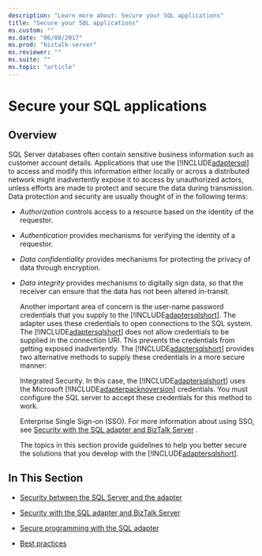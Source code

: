 ```yaml
---
description: "Learn more about: Secure your SQL applications"
title: "Secure your SQL applications"
ms.custom: ""
ms.date: "06/08/2017"
ms.prod: "biztalk-server"
ms.reviewer: ""
ms.suite: ""
ms.topic: "article"
---
```

# Secure your SQL applications
## Overview
SQL Server databases often contain sensitive business information such as customer account details. Applications that use the [!INCLUDE[adaptersql](../../includes/adaptersql-md.md)] to access and modify this information either locally or across a distributed network might inadvertently expose it to access by unauthorized actors, unless efforts are made to protect and secure the data during transmission. Data protection and security are usually thought of in the following terms:  
  
- *Authorization* controls access to a resource based on the identity of the requestor.  
  
- *Authentication* provides mechanisms for verifying the identity of a requestor.  
  
- *Data confidentiality* provides mechanisms for protecting the privacy of data through encryption.  
  
- *Data integrity* provides mechanisms to digitally sign data, so that the receiver can ensure that the data has not been altered in-transit.  
  
  Another important area of concern is the user-name password credentials that you supply to the [!INCLUDE[adaptersqlshort](../../includes/adaptersqlshort-md.md)]. The adapter uses these credentials to open connections to the SQL system. The [!INCLUDE[adaptersqlshort](../../includes/adaptersqlshort-md.md)] does not allow credentials to be supplied in the connection URI. This prevents the credentials from getting exposed inadvertently. The [!INCLUDE[adaptersqlshort](../../includes/adaptersqlshort-md.md)] provides two alternative methods to supply these credentials in a more secure manner:  
  
  Integrated Security. In this case, the [!INCLUDE[adaptersqlshort](../../includes/adaptersqlshort-md.md)] uses the Microsoft [!INCLUDE[adapterpacknoversion](../../includes/adapterpacknoversion-md.md)] credentials. You must configure the SQL server to accept these credentials for this method to work.  
  
  Enterprise Single Sign-on (SSO). For more information about using SSO, see [Security with the SQL adapter and BizTalk Server](../../adapters-and-accelerators/adapter-sql/security-with-the-sql-adapter-and-biztalk-server.md) .  
  
  The topics in this section provide guidelines to help you better secure the solutions that you develop with the [!INCLUDE[adaptersqlshort](../../includes/adaptersqlshort-md.md)].  
  
## In This Section  
  
-   [Security between the SQL Server and the adapter](../../adapters-and-accelerators/adapter-sql/security-between-the-sql-server-and-the-adapter.md)
  
-   [Security with the SQL adapter and BizTalk Server](../../adapters-and-accelerators/adapter-sql/security-with-the-sql-adapter-and-biztalk-server.md) 
  
-   [Secure programming with the SQL adapter](../../adapters-and-accelerators/adapter-sql/secure-programming-with-the-sql-adapter.md)
  
-   [Best practices](../../adapters-and-accelerators/adapter-sql/best-practices-to-secure-the-sql-adapter.md)
